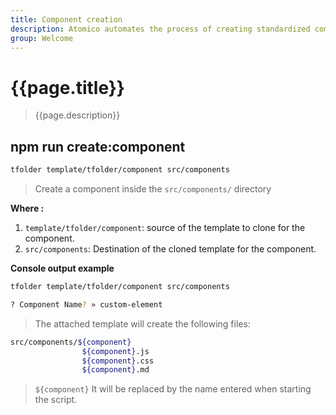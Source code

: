 ```yaml
---
title: Component creation
description: Atomico automates the process of creating standardized components, a system of directories created thanks to the package tfolder
group: Welcome
---
```


# {{page.title}}

> {{page.description}}

## npm run create:component

```bash
tfolder template/tfolder/component src/components
```

> Create a component inside the `src/components/` directory

**Where :**

1. `template/tfolder/component`: source of the template to clone for the component.
2. `src/components`: Destination of the cloned template for the component.

**Console output example**

```bash
tfolder template/tfolder/component src/components

? Component Name? » custom-element
```

> The attached template will create the following files:

```bash
src/components/${component}
                ${component}.js
                ${component}.css
                ${component}.md
```

> `${component}` It will be replaced by the name entered when starting the script.

